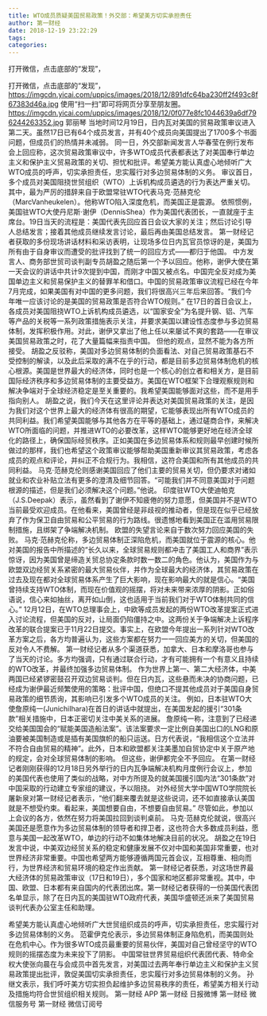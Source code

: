 ```yaml
---
title: WTO成员质疑美国贸易政策！外交部：希望美方切实承担责任
author: 第一财经
date: 2018-12-19 23:22:29
tags: 
categories: 
---
```

打开微信，点击底部的“发现”，
<!-- more -->
打开微信，点击底部的“发现”，
https://imgcdn.yicai.com/uppics/images/2018/12/891dfc64ba230ff2f493c8f67383d46a.jpg
使用“扫一扫”即可将网页分享至朋友圈。
https://imgcdn.yicai.com/uppics/images/2018/12/0f077e8fc1044639a6df796244263352.jpg
郭丽琴
当地时间12月19日，日内瓦对美国的贸易政策审议进入第二天。虽然17日已有64个成员发言，并有40个成员向美国提出了1700多个书面问题，但成员们的热情并未减弱。
同一日，外交部新闻发言人华春莹在例行发布会上回应称，这次贸易政策审议中，许多WTO成员代表都表达了对美国奉行单边主义和保护主义贸易政策的关切、担忧和批评。希望美方能认真虚心地倾听广大WTO成员的呼声，切实承担责任，忠实履行对多边贸易体制的义务。
审议首日，多个成员对美国阻挠世贸组织（WTO）上诉机构成员遴选的行为表达严重关切。其中，最为严厉的措辞来自于欧盟常驻WTO代表马克·范赫克伦（MarcVanheukelen）。他称WTO陷入深度危机，而美国正是震源。
依照惯例，美国驻WTO大使丹尼斯·谢伊（DennisShea）作为美国代表团长，一直就座于主席台。19日当天的流程是：美国代表先回应首日会议大家的关注；然后讨论引导人总结发言；接着其他成员继续发言讨论，最后再由美国总结发言。
第一财经记者获取的多份现场讲话材料和采访表明，让现场多位日内瓦官员惊讶的是，美国为所有由于自身审议而遭受的批评找到了统一的回应方式——都归于他国。
中方发言人、商务部世贸司谈判副专员胡盈之随后第一个予以回应。他称，谢伊大使在第一天会议的讲话中共计9次提到中国，而刚才中国又被点名。中国完全反对成为美国单边主义和贸易保护主义的替罪羊和借口。中国的贸易政策审议流程已经在今年7月完成，如果美国有对中国的更多问题，我们将很高兴三年后来回答。“我们今年唯一应该讨论的是美国的贸易政策是否符合WTO规则。”
在17日的首日会议上，各成员对美国阻挠WTO上诉机构成员遴选，以“国家安全”为名提升钢、铝、汽车等产品的关税等一系列政策措施表示关注，并要求美国以建设性态度参与多边贸易体制，发挥积极作用。对此，谢伊又拿出了他上任以来屡试不爽的套路——在审议美国贸易政策之时，花了大量篇幅来指责中国。
但他的观点，显然不能为各方所接受。
胡盈之反驳称，美国对多边贸易体制的负面看法、对自己贸易政策基石不受控制的解读，以及此后采取的满不在乎的行动，都是目前多边贸易体制危机的核心根源。美国是世界最大的经济体，同时也是一个核心的创立者和相关方，是目前国际经济秩序和多边贸易体制的主要受益方。美国在WTO框架下合理观察规则和解决争端对于全球经济稳定是至关重要的。我希望美国能够面对这些，而不是用手指向别人。
胡盈之说，我们今天在这里评论并表达对美国贸易政策的关注，是因为我们对这个世界上最大的经济体有很高的期望，它能够表现出所有WTO成员的共同利益。我们希望美国能够与其他各方在平等的基础上，通过磋商合作，来解决WTO所面临的问题，并推进WTO的必要改革，这样WTO能够更好地在经济全球化的路径上，确保国际经贸秩序。正如美国在多边贸易体系和规则最早创建时候所做过的那样，我们也希望这个政策审议能够帮助美国重新审议其贸易政策，考虑各成员的观点和评论，并纠正不合规行为。我相信，这符合美国和所有其他成员的共同利益。
马克·范赫克伦则感谢美国回应了他们主要的贸易关切，但仍要求对诸如就业和农业补贴立法有更多的澄清及细节回答。“可能我们并不同意美国对于问题根源的描述，但是我们必须解决这个问题。”他说。
印度驻WTO大使迪帕克（J.S.Deepak）表示，虽然看到了谢伊不知疲倦的努力意愿，但美国并不是WTO当前最受欢迎成员。在他看来，美国曾经是非歧视的推动者，但是现在似乎已经放弃了作为保卫自由贸易和公平贸易的行为路线。很遗憾地看到美国正在滥用贸易限制措施，且绑架了争端解决机制。
欧盟的失望言论来自于数次努力回应美国的失败。
马克·范赫克伦称，多边贸易体制正深陷危机，而美国就位于震源的核心。他对美国的报告中所描述的“长久以来，全球贸易规则都冲击了美国工人和商界”表示惊讶，因为美国曾是缔造关贸总协定条款时数一数二的角色。他认为，美国作为与欧盟双边经贸关系紧密的最大贸易伙伴，并作为全球最大的经济体，其贸易政策在过去及现在都对全球贸易体系产生了巨大影响，现在影响最大的就是信心。“美国曾持续支持WTO体制，而现在价值观的摇摆，将对未来带来浓厚的阴影。正如俗语说，信心来如抽丝，离开如山倒，这也适用于当前我们对于WTO体制共同的信心。”
12月12日，在WTO总理事会上，中欧等成员发起的两份WTO改革提案正式进入讨论流程，但美国的反对，让局面仍陷僵持之中。这两份关于争端解决上诉程序改革的联合提案已于11月22日提交。事实上，在欧盟今年提出一系列针对WTO改革方案之后，各方均普遍认为，这些方案都在努力一一回应美方的关切，但美国的反对令人不费解。
第一财经记者从多个渠道获悉，加拿大、日本和摩洛哥也参与了当天的讨论。多方均强调，只有通过联合行动，才有可能拥有一个有意义且持续的WTO改革，并最终加强多边贸易体制。
作为世界上第一、第二大经济体，中美两国已经紧锣密鼓召开双边贸易谈判。但在日内瓦，这些悬而未决的协商问题，已经成为谢伊最近频繁使用的策略：批评中国，但绝口不提其他成员对于美国自身贸易政策的细节质询，其影响已引发多个WTO成员的关注。
例如，日本驻WTO大使詹原纯一(JunichiIhara)在首日的讲话中就提出，在美国发起的援引“301条款”相关措施中，日本正密切关注中美关系的进展。
詹原纯一称，注意到了已经递交给美国国会的“赋能美国造船法案”。该法案要求一定比例自美国出口的LNG和原油要被美国制造或是插有美国旗帜的船只运送。日方代表说，“我相信这个立法并不符合自由贸易的精神”。此外，日本和欧盟都关注美墨加自贸协定中关于原产地的规定，会对全球贸易体制的影响。
但这些，谢伊都完全不予回应。
在第一财经记者刚刚获得的12月18日另外举行的日内瓦争端解决机构月度例行会议上，参加的美国代表也使用了类似的战略，对中方所提及的就美国援引国内法“301条款”对中国采取的行动建立专家组的建议，予以阻挠。
对外经贸大学中国WTO学院院长屠新泉对第一财经记者表示，“他们翻来覆去就是这些说词，还不如直接承认美国就是不想受约束。看起来，美国想要自由，不想要自由贸易。”
尽管如此，参加以上会议的各方，依然在努力将美国拉回到谈判桌前。
马克·范赫克伦就说，很高兴美国还是愿意作为多边贸易体制的领导者和捍卫者，这也符合大多数成员利益，愿意与美国一起改革WTO，单边的行动不如集体地解决目前的状况。
胡盈之在19日发言中说，中美双边经贸关系的稳定和健康发展不仅对中国和美国非常重要，也对世界经济非常重要。中国也希望两方能够遵循两国元首会议，互相尊重、相向而行，为世界经济和贸易环境的稳定作出贡献。
第一财经记者获悉，对这场世界最大经济体的贸易政策审议（17日和19日），多个国家和地区都非常重视。其中，中国、欧盟、日本都有来自国内的代表团出席。第一财经记者获得的一份美国代表团名单显示，除了在日内瓦的美国驻WTO政府代表，美国华盛顿还派来了美国贸易谈判代表办公室主任和助理。
 
 
希望美方能认真虚心地倾听广大世贸组织成员的呼声，切实承担责任，忠实履行对多边贸易体制的义务。
范霍伊克伦表示，多边贸易体制正身陷危机，而美国则处在危机中心。作为很多WTO成员最重要的贸易伙伴，美国对自己曾经坚守的WTO规则的摇摆态度为未来投下了阴影。
中国常驻世界贸易组织代表团代表、特命全权大使张向晨在与会成员中首先发言，对美国过去两年奉行单边主义和保护主义贸易政策提出批评，敦促美国切实承担责任，忠实履行对多边贸易体制的义务。
孙继文表示，我们呼吁美方切实担负起维护多边贸易秩序的责任，希望美方相关行动及措施均符合世贸组织相关规则。
第一财经
APP
第一财经
日报微博
第一财经
微信服务号
第一财经
微信订阅号
